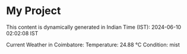 # My Project

This content is dynamically generated in Indian Time (IST): 2024-06-10 02:02:08 IST


Current Weather in Coimbatore:
Temperature: 24.88 °C
Condition: mist
